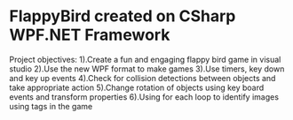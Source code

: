 # FlappyBird created on CSharp WPF.NET Framework
Project objectives:
1).Create a fun and engaging flappy bird game in visual studio
2).Use the new WPF format to make games
3).Use timers, key down and key up events
4).Check for collision detections between objects and take appropriate action
5).Change rotation of objects using key board events and transform properties
6).Using for each loop to identify images using tags in the game
